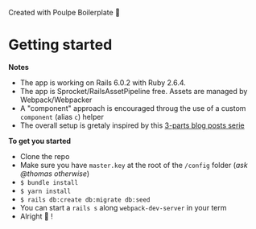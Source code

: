 Created with Poulpe Boilerplate 🐙

# Getting started

**Notes**

- The app is working on Rails 6.0.2 with Ruby 2.6.4.
- The app is Sprocket/RailsAssetPipeline free. Assets are managed by Webpack/Webpacker
- A "component" approach is encouraged throug the use of a custom `component` (alias `c`) helper
- The overall setup is gretaly inspired by this [3-parts blog posts serie](https://evilmartians.com/chronicles/evil-front-part-1)

**To get you started**

- Clone the repo
- Make sure you have `master.key` at the root of the `/config` folder (_ask @thomas otherwise_)
- `$ bundle install`
- `$ yarn install`
- `$ rails db:create db:migrate db:seed`
- You can start a `rails s` along `webpack-dev-server` in your term
- Alright 🎉 !
